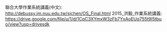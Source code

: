 聯合大學作業系統講義(中文): http://debussy.im.nuu.edu.tw/sjchen/OS_Final.html
2015_洪毅_作業系統講義: https://drive.google.com/file/u/1/d/1CpC3XYmxW3zFb7YxAoEUq755t9l5tbuo/view?usp=drivesdk
